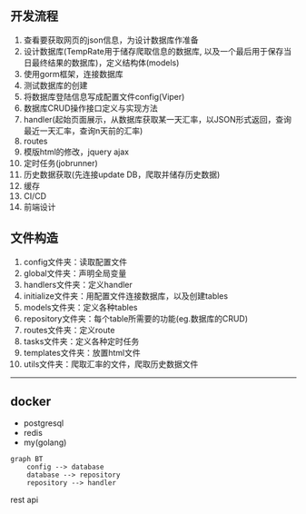 ## 开发流程

1. 查看要获取网页的json信息，为设计数据库作准备
2. 设计数据库(TempRate用于储存爬取信息的数据库, 以及一个最后用于保存当日最终结果的数据库)，定义结构体(models)
3. 使用gorm框架，连接数据库
4. 测试数据库的创建
5. 将数据库登陆信息写成配置文件config(Viper)
6. 数据库CRUD操作接口定义与实现方法
7. handler(起始页面展示，从数据库获取某一天汇率，以JSON形式返回，查询最近一天汇率，查询n天前的汇率)
8. routes
9. 模版html的修改，jquery ajax
10. 定时任务(jobrunner)
11. 历史数据获取(先连接update DB，爬取并储存历史数据)
12. 缓存
13. CI/CD
14. 前端设计

## 文件构造

1. config文件夹：读取配置文件
2. global文件夹：声明全局变量
3. handlers文件夹：定义handler
4. initialize文件夹：用配置文件连接数据库，以及创建tables
5. models文件夹：定义各种tables
6. repository文件夹：每个table所需要的功能(eg.数据库的CRUD)
7. routes文件夹：定义route
8. tasks文件夹：定义各种定时任务
9. templates文件夹：放置html文件
10. utils文件夹：爬取汇率的文件，爬取历史数据文件

- - -


## docker

- postgresql
- redis
- my(golang)








```mermaid
graph BT
    config --> database
    database --> repository
    repository --> handler
```

rest api